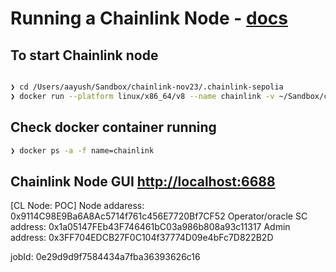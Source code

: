 # Running a Chainlink Node - [docs](https://docs.chain.link/chainlink-nodes/v1/running-a-chainlink-node/#overview)
## To start Chainlink node

```sh

❯ cd /Users/aayush/Sandbox/chainlink-nov23/.chainlink-sepolia
❯ docker run --platform linux/x86_64/v8 --name chainlink -v ~/Sandbox/chainlink-nov23/.chainlink-sepolia:/chainlink -it -p 6688:6688 --add-host=host.docker.internal:host-gateway smartcontract/chainlink:2.5.0 node -config /chainlink/config.toml -secrets /chainlink/secrets.toml start

```

## Check docker container running

```sh
❯ docker ps -a -f name=chainlink
```

## Chainlink Node GUI  [http://localhost:6688](http://localhost:6688)

[CL Node: POC]
Node addaress: 0x9114C98E9Ba6A8Ac5714f761c456E7720Bf7CF52
Operator/oracle SC address: 0x1a05147FEb43F746461bC03a986b808a93c11317
Admin address: 0x3FF704EDCB27F0C104f37774D09e4bFc7D822B2D

jobId: 0e29d9d9f7584434a7fba36393626c16